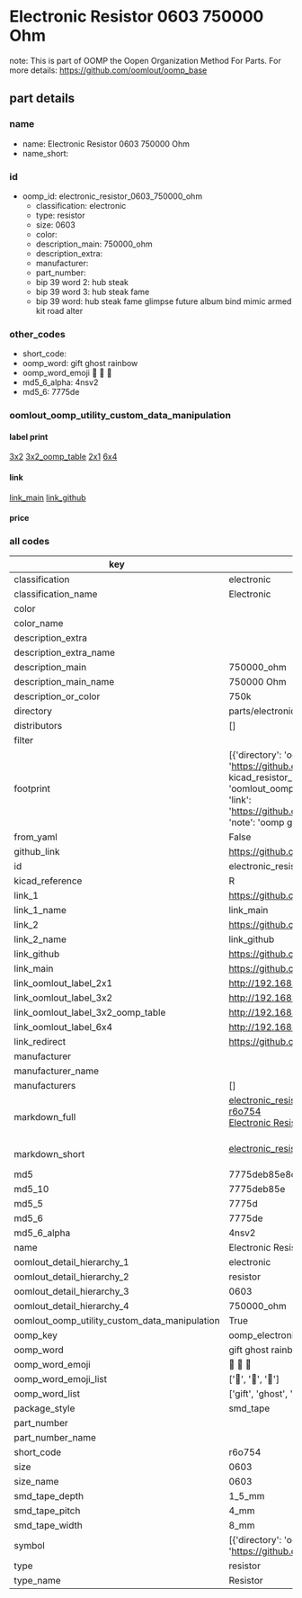 # Electronic Resistor 0603 750000 Ohm  

note: This is part of OOMP the Oopen Organization Method For Parts. For more details: https://github.com/oomlout/oomp_base

##  part details
  







### name
* name: Electronic Resistor 0603 750000 Ohm
* name_short: 
### id
* oomp_id: electronic_resistor_0603_750000_ohm
  * classification: electronic
  * type: resistor
  * size: 0603
  * color: 
  * description_main: 750000_ohm
  * description_extra: 
  * manufacturer: 
  * part_number: 
  * bip 39 word 2: hub steak
  * bip 39 word 3: hub steak fame
  * bip 39 word: hub steak fame glimpse future album bind mimic armed kit road alter

### other_codes
* short_code: 
* oomp_word: gift ghost rainbow
* oomp_word_emoji :gift: :ghost: :rainbow:
* md5_6_alpha: 4nsv2
* md5_6: 7775de






### oomlout_oomp_utility_custom_data_manipulation
#### label print
[3x2](http://192.168.1.245:1112/?label=oomp%204nsv2)
[3x2_oomp_table](http://192.168.1.108:1112/?label=oomp%204nsv2)
[2x1](http://192.168.1.242:1112/?label=oomp%204nsv2)
[6x4](http://192.168.1.55:1112/?label=oomp%204nsv2)    

#### link

[link_main](https://github.com/oomlout/oomlout_oomp_version_1_messy/tree/main/parts/electronic_resistor_0603_750000_ohm) [link_github](https://github.com/oomlout/oomlout_oomp_version_1_messy/tree/main/parts/electronic_resistor_0603_750000_ohm)                             

#### price







### all codes 
| key | value |  
| --- | --- |  
| classification | electronic |  
| classification_name | Electronic |  
| color |  |  
| color_name |  |  
| description_extra |  |  
| description_extra_name |  |  
| description_main | 750000_ohm |  
| description_main_name | 750000 Ohm |  
| description_or_color | 750k |  
| directory | parts/electronic_resistor_0603_750000_ohm |  
| distributors | [] |  
| filter |  |  
| footprint | [{'directory': 'oomlout_oomp_footprint_bot/footprints/kicad_resistor_smd_r_0603_1608metric//working/working.kicad_mod', 'index': 0, 'link': 'https://github.com/oomlout/oomlout_oomp_footprint_bot/tree/main/foootprntss/kicad_resistor_smd_r_0603_1608metric', 'note': 'source footprint kicad_resistor_smd_r_0603_1608metric', 'oomp_key': 'oomp_kicad_resistor_smd_r_0603_1608metric'}, {'directory': 'oomlout_oomp_footprint_bot/footprints/oomlout_oomlout_oomp_part_footprints_r6o754_electronic_resistor_0603_750000_ohm//working/working.kicad_mod', 'index': 1, 'link': 'https://github.com/oomlout/oomlout_oomp_footprint_bot/tree/main/foootprntss/oomlout_oomlout_oomp_part_footprints_r6o754_electronic_resistor_0603_750000_ohm', 'note': 'oomp generated footprint', 'oomp_key': 'oomp_oomlout_oomlout_oomp_part_footprints_r6o754_electronic_resistor_0603_750000_ohm'}] |  
| from_yaml | False |  
| github_link | https://github.com/oomlout/oomlout_oomp_part_src/tree/main/parts/electronic_resistor_0603_750000_ohm |  
| id | electronic_resistor_0603_750000_ohm |  
| kicad_reference | R |  
| link_1 | https://github.com/oomlout/oomlout_oomp_version_1_messy/tree/main/parts/electronic_resistor_0603_750000_ohm |  
| link_1_name | link_main |  
| link_2 | https://github.com/oomlout/oomlout_oomp_version_1_messy/tree/main/parts/electronic_resistor_0603_750000_ohm |  
| link_2_name | link_github |  
| link_github | https://github.com/oomlout/oomlout_oomp_version_1_messy/tree/main/parts/electronic_resistor_0603_750000_ohm |  
| link_main | https://github.com/oomlout/oomlout_oomp_version_1_messy/tree/main/parts/electronic_resistor_0603_750000_ohm |  
| link_oomlout_label_2x1 | http://192.168.1.242:1112/?label=oomp%204nsv2 |  
| link_oomlout_label_3x2 | http://192.168.1.245:1112/?label=oomp%204nsv2 |  
| link_oomlout_label_3x2_oomp_table | http://192.168.1.108:1112/?label=oomp%204nsv2 |  
| link_oomlout_label_6x4 | http://192.168.1.55:1112/?label=oomp%204nsv2 |  
| link_redirect | https://github.com/oomlout/oomlout_oomp_version_1_messy/tree/main/parts/electronic_resistor_0603_750000_ohm |  
| manufacturer |  |  
| manufacturer_name |  |  
| manufacturers | [] |  
| markdown_full | [electronic_resistor_0603_750000_ohm](none)<br>[r6o754](none)<br>[Electronic Resistor 0603 750000 Ohm](none)<br><br> |  
| markdown_short | [electronic_resistor_0603_750000_ohm](none)<br><br> |  
| md5 | 7775deb85e8cc2c817af4632a4f54374 |  
| md5_10 | 7775deb85e |  
| md5_5 | 7775d |  
| md5_6 | 7775de |  
| md5_6_alpha | 4nsv2 |  
| name | Electronic Resistor 0603 750000 Ohm |  
| oomlout_detail_hierarchy_1 | electronic |  
| oomlout_detail_hierarchy_2 | resistor |  
| oomlout_detail_hierarchy_3 | 0603 |  
| oomlout_detail_hierarchy_4 | 750000_ohm |  
| oomlout_oomp_utility_custom_data_manipulation | True |  
| oomp_key | oomp_electronic_resistor_0603_750000_ohm |  
| oomp_word | gift ghost rainbow |  
| oomp_word_emoji | :gift: :ghost: :rainbow: |  
| oomp_word_emoji_list | [':gift:', ':ghost:', ':rainbow:'] |  
| oomp_word_list | ['gift', 'ghost', 'rainbow'] |  
| package_style | smd_tape |  
| part_number |  |  
| part_number_name |  |  
| short_code | r6o754 |  
| size | 0603 |  
| size_name | 0603 |  
| smd_tape_depth | 1_5_mm |  
| smd_tape_pitch | 4_mm |  
| smd_tape_width | 8_mm |  
| symbol | [{'directory': 'oomlout_oomp_symbol_bot/symbols/kicad_device_r//working/working.kicad_sym', 'index': 0, 'link': 'https://github.com/oomlout/oomlout_oomp_symbol_bot/tree/main/symbols/kicad_device_r', 'oomp_key': 'oomp_kicad_device_r'}] |  
| type | resistor |  
| type_name | Resistor |  
